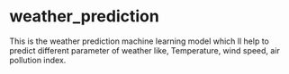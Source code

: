 # weather_prediction
This is the weather prediction machine learning model which ll help to predict different parameter of weather like, Temperature, wind speed, air pollution index.
